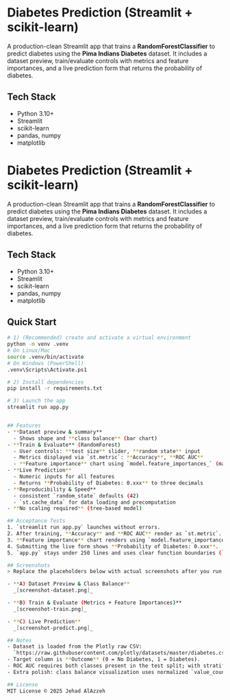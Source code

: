 # Diabetes Prediction (Streamlit + scikit-learn)

A production-clean Streamlit app that trains a **RandomForestClassifier** to predict diabetes using the **Pima Indians Diabetes** dataset. It includes a dataset preview, train/evaluate controls with metrics and feature importances, and a live prediction form that returns the probability of diabetes.

## Tech Stack
- Python 3.10+
- Streamlit
- scikit-learn
- pandas, numpy
- matplotlib

# Diabetes Prediction (Streamlit + scikit-learn)

A production-clean Streamlit app that trains a **RandomForestClassifier** to predict diabetes using the **Pima Indians Diabetes** dataset. It includes a dataset preview, train/evaluate controls with metrics and feature importances, and a live prediction form that returns the probability of diabetes.

## Tech Stack
- Python 3.10+
- Streamlit
- scikit-learn
- pandas, numpy
- matplotlib

## Quick Start
```bash
# 1) (Recommended) create and activate a virtual environment
python -m venv .venv
# On Linux/Mac
source .venv/bin/activate
# On Windows (PowerShell)
.venv\Scripts\Activate.ps1

# 2) Install dependencies
pip install -r requirements.txt

# 3) Launch the app
streamlit run app.py


## Features
- **Dataset preview & summary**
  - Shows shape and **class balance** (bar chart)
- **Train & Evaluate** (RandomForest)
  - User controls: **test size** slider, **random state** input  
  - Metrics displayed via `st.metric`: **Accuracy**, **ROC AUC**
  - **Feature importance** chart using `model.feature_importances_` (matplotlib)
- **Live Prediction**
  - Numeric inputs for all features
  - Returns **Probability of Diabetes: 0.xxx** to three decimals
- **Reproducibility & Speed**
  - consistent `random_state` defaults (42)
  - `st.cache_data` for data loading and precomputation
- **No scaling required** (tree-based model)

## Acceptance Tests
1. `streamlit run app.py` launches without errors.
2. After training, **Accuracy** and **ROC AUC** render as `st.metric`.
3. **Feature importance** chart renders using `model.feature_importances_`.
4. Submitting the live form shows **Probability of Diabetes: 0.xxx**.
5. `app.py` stays under 250 lines and uses clear function boundaries (`load_data`, `train_model`, `infer`) with docstrings.

## Screenshots
> Replace the placeholders below with actual screenshots after you run the app.

- **A) Dataset Preview & Class Balance**  
  _[screenshot-dataset.png]_

- **B) Train & Evaluate (Metrics + Feature Importances)**  
  _[screenshot-train.png]_

- **C) Live Prediction**  
  _[screenshot-predict.png]_

## Notes
- Dataset is loaded from the Plotly raw CSV:  
  `https://raw.githubusercontent.com/plotly/datasets/master/diabetes.csv`
- Target column is **Outcome** (0 = No Diabetes, 1 = Diabetes).
- ROC AUC requires both classes present in the test split; with stratification and typical test sizes this holds. If not, the app gracefully shows **N/A**.
- Extra polish: class balance visualization uses normalized `value_counts`.

## License
MIT License © 2025 Jehad AlAzzeh
